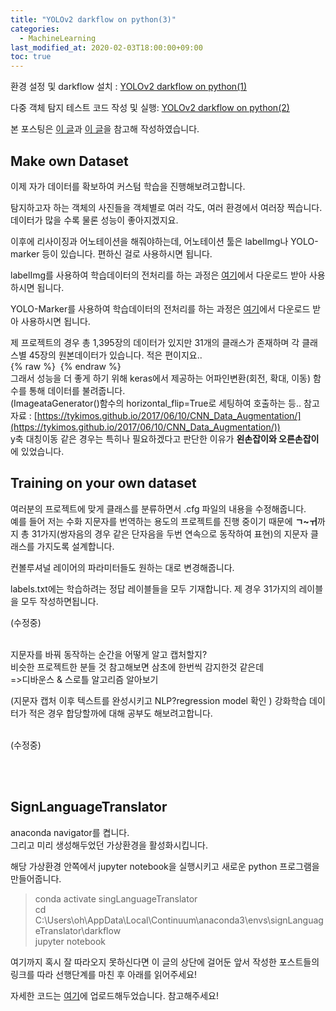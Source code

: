 ```yaml
---
title: "YOLOv2 darkflow on python(3)"
categories: 
  - MachineLearning
last_modified_at: 2020-02-03T18:00:00+09:00
toc: true
---
```


환경 설정 및 darkflow 설치 : [YOLOv2 darkflow on python(1)](https://ohjinjin.github.io/machinelearning/darkflow-1/)<br/>

다중 객체 탐지 테스트 코드 작성 및 실행: [YOLOv2 darkflow on python(2)](https://ohjinjin.github.io/machinelearning/darkflow-2/)<br/>

본 포스팅은 [이 글](https://github.com/ratulKabir/Custom-Object-Detection-using-Darkflow)과 [이 글](https://murra.tistory.com/category/%EB%A8%B8%EC%8B%A0%EB%9F%AC%EB%8B%9D%20/YOLO)을 참고해 작성하였습니다.<br/>

Make own Dataset
----------------------
이제 자가 데이터를 확보하여 커스텀 학습을 진행해보려고합니다.<br/>

탐지하고자 하는 객체의 사진들을 객체별로 여러 각도, 여러 환경에서 여러장 찍습니다. 데이터가 많을 수록 물론 성능이 좋아지겠지요.<br/>

이후에 리사이징과 어노테이션을 해줘야하는데, 어노테이션 툴은 labelImg나 YOLO-marker 등이 있습니다. 편하신 걸로 사용하시면 됩니다.<br/>

labelImg를 사용하여 학습데이터의 전처리를 하는 과정은 [여기](https://github.com/tzutalin/labelImg)에서 다운로드 받아 사용하시면 됩니다.<br/>

YOLO-Marker를 사용하여 학습데이터의 전처리를 하는 과정은 [여기](https://ohjinjin.github.io/machinelearning/darkflow-4/)에서 다운로드 받아 사용하시면 됩니다.<br/>

제 프로젝트의 경우 총 1,395장의 데이터가 있지만 31개의 클래스가 존재하며 각 클래스별 45장의 원본데이터가 있습니다. 적은 편이지요..<br/>
{% raw %} <img src="https://ohjinjin.github.io/assets/images/20200122yolo/capture1.JPG" alt=""> {% endraw %}
<br/>
그래서 성능을 더 좋게 하기 위해 keras에서 제공하는 어파인변환(회전, 확대, 이동) 함수를 통해 데이터를 불려줍니다.<br/>
(ImageataGenerator()함수의 horizontal_flip=True로 세팅하여 호출하는 등.. 참고자료 : [https://tykimos.github.io/2017/06/10/CNN_Data_Augmentation/](https://tykimos.github.io/2017/06/10/CNN_Data_Augmentation/))<br/>
y축 대칭이동 같은 경우는 특히나 필요하겠다고 판단한 이유가 **왼손잡이와 오른손잡이**에 있었습니다.<br/>

Training on your own dataset
-------------------------------
여러분의 프로젝트에 맞게 클래스를 분류하면서 .cfg 파일의 내용을 수정해줍니다.<br/>
예를 들어 저는 수화 지문자를 번역하는 용도의 프로젝트를 진행 중이기 때문에 **ㄱ\~ㅟ**까지 총 31가지(쌍자음의 경우 같은 단자음을 두번 연속으로 동작하여 표현)의 지문자 클래스를 가지도록 설계합니다.<br/>

컨볼루셔널 레이어의 파라미터들도 원하는 대로 변경해줍니다.<br/>

labels.txt에는 학습하려는 정답 레이블들을 모두 기재합니다. 제 경우 31가지의 레이블을 모두 작성하면됩니다.<br/>

(수정중)<br/><br/>

지문자를 바꿔 동작하는 순간을 어떻게 알고 캡처할지?<br/>
비슷한 프로젝트한 분들 것 참고해보면 삼초에 한번씩 감지한것 같은데<br/>
=>디바운스 & 스로틀 알고리즘 알아보기<br/>

(지문자 캡처 이후 텍스트를 완성시키고 NLP?regression model 확인 )
강화학습 데이터가 적은 경우 합당할까에 대해 공부도 해보려고합니다.<br/>
<br/>


(수정중)<br/><br/>

<br/>

SignLanguageTranslator
-------------------------------


anaconda navigator를 켭니다.<br/>
그리고 미리 생성해두었던 가상환경을 활성화시킵니다.<br/>

해당 가상환경 안쪽에서 jupyter notebook을 실행시키고 새로운 python 프로그램을 만들어줍니다.<br/>
>conda activate singLanguageTranslator<br/>
>cd C:\\Users\\oh\\AppData\\Local\\Continuum\\anaconda3\\envs\\signLanguageTranslator\\darkflow<br/>
>jupyter notebook<br/>

여기까지 혹시 잘 따라오지 못하신다면 이 글의 상단에 걸어둔 앞서 작성한 포스트들의 링크를 따라 선행단계를 마친 후 아래를 읽어주세요!<br/>


자세한 코드는 [여기](https://github.com/DSC-SCH/sign_language_translator)에 업로드해두었습니다. 참고해주세요!<br/>

